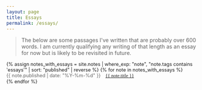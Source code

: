 ```yaml
---
layout: page
title: Essays
permalink: /essays/
---
```


> The below are some passages I've written that are probably over 600 words. I am currently qualifying
> any writing of that length as an essay for now but is likely to be revisited in future.

<div class="essays-list" style="font-size: 0.9em;">
{% assign notes_with_essays = site.notes | where_exp: "note", "note.tags contains 'essays'" | sort: "published" | reverse %}
{% for note in notes_with_essays %}
  <article class="essay-item">
    <div style="display: flex; align-items: baseline; gap: 1em;">
      <time style="color: #666; white-space: nowrap;" datetime="{{ note.published | date_to_xmlschema }}">{{ note.published | date: "%Y-%m-%d" }}</time>
      <a class="internal-link" href="{{ site.baseurl }}{{ note.url }}" style="font-family: 'Futura', serif;">{{ note.title }}</a>
    </div>
  </article>
{% endfor %}
</div> 